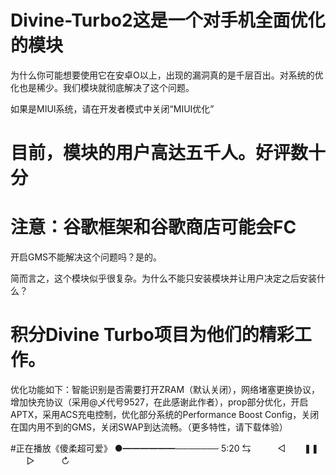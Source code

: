 # Divine-Turbo2这是一个对手机全面优化的模块

为什么你可能想要使用它在安卓O以上，出现的漏洞真的是千层百出。对系统的优化也是稀少。我们模块就彻底解决了这个问题。

如果是MIUI系统，请在开发者模式中关闭“MIUI优化”

# 目前，模块的用户高达五千人。好评数十分

# 注意：谷歌框架和谷歌商店可能会FC

开启GMS不能解决这个问题吗？是的。

简而言之，这个模块似乎很复杂。为什么不能只安装模块并让用户决定之后安装什么？

# 积分Divine Turbo项目为他们的精彩工作。

优化功能如下：智能识别是否需要打开ZRAM（默认关闭），网络堵塞更换协议，增加快充协议（采用@乄代号9527，在此感谢此作者），prop部分优化，开启APTX，采用ACS充电控制，优化部分系统的Performance Boost Config，关闭在国内用不到的GMS，关闭SWAP到达流畅。（更多特性，请下载体验）


#正在播放《傻柔超可爱》
●━━━━━━─────── 5:20
⇆       ㅤㅤㅤ◁     ㅤㅤ❚❚      ㅤㅤ▷      ㅤㅤㅤ↻
